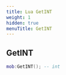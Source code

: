 ```yaml
---
title: Lua GetINT
weight: 1
hidden: true
menuTitle: GetINT
---
```

## GetINT
```lua
mob:GetINT(); -- int
```